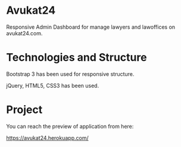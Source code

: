 # Avukat24
Responsive Admin Dashboard for manage lawyers and lawoffices on avukat24.com. 

# Technologies and Structure
Bootstrap 3 has been used for responsive structure.

jQuery, HTML5, CSS3 has been used.

# Project
You can reach the preview of application from here:

https://avukat24.herokuapp.com/

